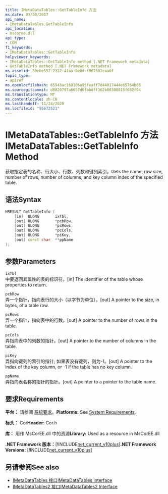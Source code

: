 ```yaml
---
title: IMetaDataTables::GetTableInfo 方法
ms.date: 03/30/2017
api_name:
- IMetaDataTables.GetTableInfo
api_location:
- mscoree.dll
api_type:
- COM
f1_keywords:
- IMetaDataTables::GetTableInfo
helpviewer_keywords:
- IMetaDataTables::GetTableInfo method [.NET Framework metadata]
- GetTableInfo method [.NET Framework metadata]
ms.assetid: 50cbe557-2322-41aa-8e0d-f967602eaa0f
topic_type:
- apiref
ms.openlocfilehash: 65943ac169106a95feaff7d44017444e65764b60
ms.sourcegitcommit: d8020797a6657d0fbbdff362b80300815f682f94
ms.translationtype: MT
ms.contentlocale: zh-CN
ms.lasthandoff: 11/24/2020
ms.locfileid: "95672521"
---
```

# <a name="imetadatatablesgettableinfo-method"></a><span data-ttu-id="69eb9-102">IMetaDataTables::GetTableInfo 方法</span><span class="sxs-lookup"><span data-stu-id="69eb9-102">IMetaDataTables::GetTableInfo Method</span></span>

<span data-ttu-id="69eb9-103">获取指定表的名称、行大小、行数、列数和键列索引。</span><span class="sxs-lookup"><span data-stu-id="69eb9-103">Gets the name, row size, number of rows, number of columns, and key column index of the specified table.</span></span>  
  
## <a name="syntax"></a><span data-ttu-id="69eb9-104">语法</span><span class="sxs-lookup"><span data-stu-id="69eb9-104">Syntax</span></span>  
  
```cpp  
HRESULT GetTableInfo (  
    [in]  ULONG       ixTbl,  
    [out] ULONG       *pcbRow,  
    [out] ULONG       *pcRows,  
    [out] ULONG       *pcCols,  
    [out] ULONG       *piKey,  
    [out] const char  **ppName  
);  
```  
  
## <a name="parameters"></a><span data-ttu-id="69eb9-105">参数</span><span class="sxs-lookup"><span data-stu-id="69eb9-105">Parameters</span></span>  

 `ixTbl`  
 <span data-ttu-id="69eb9-106">中要返回其属性的表的标识符。</span><span class="sxs-lookup"><span data-stu-id="69eb9-106">[in] The identifier of the table whose properties to return.</span></span>  
  
 `pcbRow`  
 <span data-ttu-id="69eb9-107">弄一个指针，指向表行的大小（以字节为单位）。</span><span class="sxs-lookup"><span data-stu-id="69eb9-107">[out] A pointer to the size, in bytes, of a table row.</span></span>  
  
 `pcRows`  
 <span data-ttu-id="69eb9-108">弄一个指针，指向表中的行数。</span><span class="sxs-lookup"><span data-stu-id="69eb9-108">[out] A pointer to the number of rows in the table.</span></span>  
  
 `pcCols`  
 <span data-ttu-id="69eb9-109">弄指向表中的列数的指针。</span><span class="sxs-lookup"><span data-stu-id="69eb9-109">[out] A pointer to the number of columns in the table.</span></span>  
  
 `piKey`  
 <span data-ttu-id="69eb9-110">弄指向键列的索引的指针; 如果表没有键列，则为-1。</span><span class="sxs-lookup"><span data-stu-id="69eb9-110">[out] A pointer to the index of the key column, or -1 if the table has no key column.</span></span>  
  
 `ppName`  
 <span data-ttu-id="69eb9-111">弄指向表名称的指针的指针。</span><span class="sxs-lookup"><span data-stu-id="69eb9-111">[out] A pointer to a pointer to the table name.</span></span>  
  
## <a name="requirements"></a><span data-ttu-id="69eb9-112">要求</span><span class="sxs-lookup"><span data-stu-id="69eb9-112">Requirements</span></span>  

 <span data-ttu-id="69eb9-113">**平台：** 请参阅 [系统要求](../../get-started/system-requirements.md)。</span><span class="sxs-lookup"><span data-stu-id="69eb9-113">**Platforms:** See [System Requirements](../../get-started/system-requirements.md).</span></span>  
  
 <span data-ttu-id="69eb9-114">**标头：** Cor</span><span class="sxs-lookup"><span data-stu-id="69eb9-114">**Header:** Cor.h</span></span>  
  
 <span data-ttu-id="69eb9-115">**库：** 用作 MsCorEE.dll 中的资源</span><span class="sxs-lookup"><span data-stu-id="69eb9-115">**Library:** Used as a resource in MsCorEE.dll</span></span>  
  
 <span data-ttu-id="69eb9-116">**.NET Framework 版本：**[!INCLUDE[net_current_v10plus](../../../../includes/net-current-v10plus-md.md)]</span><span class="sxs-lookup"><span data-stu-id="69eb9-116">**.NET Framework Versions:** [!INCLUDE[net_current_v10plus](../../../../includes/net-current-v10plus-md.md)]</span></span>  
  
## <a name="see-also"></a><span data-ttu-id="69eb9-117">另请参阅</span><span class="sxs-lookup"><span data-stu-id="69eb9-117">See also</span></span>

- [<span data-ttu-id="69eb9-118">IMetaDataTables 接口</span><span class="sxs-lookup"><span data-stu-id="69eb9-118">IMetaDataTables Interface</span></span>](imetadatatables-interface.md)
- [<span data-ttu-id="69eb9-119">IMetaDataTables2 接口</span><span class="sxs-lookup"><span data-stu-id="69eb9-119">IMetaDataTables2 Interface</span></span>](imetadatatables2-interface.md)
